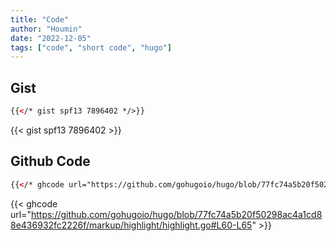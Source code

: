 ```yaml
---
title: "Code"
author: "Houmin"
date: "2022-12-05"
tags: ["code", "short code", "hugo"]
---
```


## Gist

```html
{{</* gist spf13 7896402 */>}}
```

{{< gist spf13 7896402 >}}

## Github Code

```html
{{</* ghcode url="https://github.com/gohugoio/hugo/blob/77fc74a5b20f50298ac4a1cd88e436932fc2226f/markup/highlight/highlight.go#L60-L65" */>}}
```

{{< ghcode url="https://github.com/gohugoio/hugo/blob/77fc74a5b20f50298ac4a1cd88e436932fc2226f/markup/highlight/highlight.go#L60-L65" >}}
